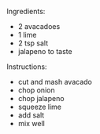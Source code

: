 Ingredients:
- 2 avacadoes
- 1 lime
- 2 tsp salt
- jalapeno to taste

Instructions:
- cut and mash avacado
- chop onion
- chop jalapeno
- squeeze lime
- add salt
- mix well
